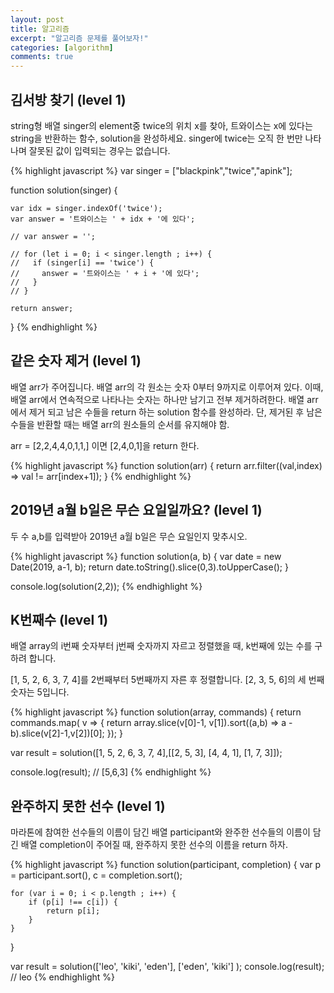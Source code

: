 ```yaml
---
layout: post
title: 알고리즘
excerpt: "알고리즘 문제를 풀어보자!"
categories: [algorithm]
comments: true
---
```



## 김서방 찾기 (level 1)
string형 배열 singer의 element중 twice의 위치 x를 찾아, 트와이스는 x에 있다는 string을 반환하는 함수, solution을 완성하세요. singer에 twice는 오직 한 번만 나타나며 잘못된 값이 입력되는 경우는 없습니다.

{% highlight javascript %}
var singer = ["blackpink","twice","apink"];
    
function solution(singer) {

    var idx = singer.indexOf('twice');
    var answer = '트와이스는 ' + idx + '에 있다';

    // var answer = '';

    // for (let i = 0; i < singer.length ; i++) {
    //   if (singer[i] == 'twice') {
    //     answer = '트와이스는 ' + i + '에 있다';
    //   }
    // }

    return answer;
}
{% endhighlight %}

## 같은 숫자 제거 (level 1)
배열 arr가 주어집니다. 배열 arr의 각 원소는 숫자 0부터 9까지로 이루어져 있다. 이때, 배열 arr에서 연속적으로 나타나는 숫자는 하나만 남기고 전부 제거하려한다. 배열 arr에서 제거 되고 남은 수들을 return 하는 solution 함수를 완성하라. 단, 제거된 후 남은 수들을 반환할 때는 배열 arr의 원소들의 순서를 유지해야 함.

arr = [2,2,4,4,0,1,1,] 이면 [2,4,0,1]을 return 한다.

{% highlight javascript %}
function solution(arr) {
    return arr.filter((val,index) => val != arr[index+1]);
}
{% endhighlight %}

## 2019년 a월 b일은 무슨 요일일까요? (level 1)
두 수 a,b를 입력받아 2019년 a월 b일은 무슨 요일인지 맞추시오.

{% highlight javascript %}
function solution(a, b) {
    var date = new Date(2019, a-1, b);
    return date.toString().slice(0,3).toUpperCase();
}

console.log(solution(2,2));
{% endhighlight %}

## K번째수 (level 1)

배열 array의 i번째 숫자부터 j번째 숫자까지 자르고 정렬했을 때, k번째에 있는 수를 구하려 합니다.

[1, 5, 2, 6, 3, 7, 4]를 2번째부터 5번째까지 자른 후 정렬합니다. [2, 3, 5, 6]의 세 번째 숫자는 5입니다.

{% highlight javascript %}
function solution(array, commands) {
    return commands.map( v => {
        return array.slice(v[0]-1, v[1]).sort((a,b) => a - b).slice(v[2]-1,v[2])[0];
    });
}

var result = solution([1, 5, 2, 6, 3, 7, 4],[[2, 5, 3], [4, 4, 1], [1, 7, 3]]);

console.log(result); // [5,6,3]
{% endhighlight %}

## 완주하지 못한 선수 (level 1)

마라톤에 참여한 선수들의 이름이 담긴 배열 participant와 완주한 선수들의 이름이 담긴 배열 completion이 주어질 때, 완주하지 못한 선수의 이름을 return 하자.

{% highlight javascript %}
function solution(participant, completion) {
    var p = participant.sort(),
        c = completion.sort();
    
    for (var i = 0; i < p.length ; i++) {
        if (p[i] !== c[i]) {
            return p[i];
        }
    }
}

var result = solution(['leo', 'kiki', 'eden'], ['eden', 'kiki'] );
console.log(result); // leo
{% endhighlight %}